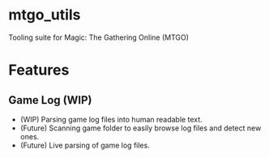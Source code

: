# mtgo_utils
Tooling suite for Magic: The Gathering Online (MTGO)

# Features

## Game Log (WIP)

* (WIP) Parsing game log files into human readable text.
* (Future) Scanning game folder to easily browse log files and detect new ones.
* (Future) Live parsing of game log files.
